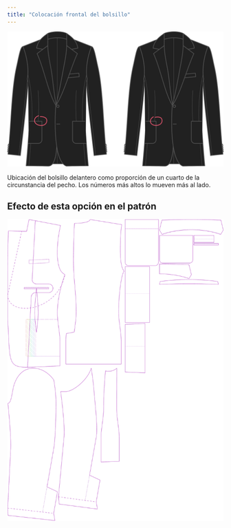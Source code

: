 ```yaml
---
title: "Colocación frontal del bolsillo"
---
```


![Colocación frontal del bolsillo](frontpocketplacement.svg)

Ubicación del bolsillo delantero como proporción de un cuarto de la circunstancia del pecho. Los números más altos lo mueven más al lado.

## Efecto de esta opción en el patrón

![Esta imagen muestra el efecto de esta opción superponiendo varias variantes que tienen un valor diferente para esta opción](jaeger_frontpocketplacement_sample.svg "Efecto de esta opción en el patrón")

